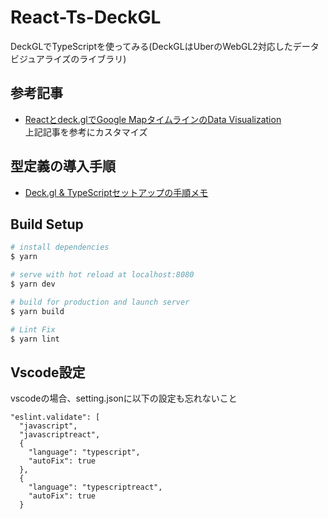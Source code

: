 # React-Ts-DeckGL
DeckGLでTypeScriptを使ってみる(DeckGLはUberのWebGL2対応したデータビジュアライズのライブラリ)

## 参考記事
- [Reactとdeck.glでGoogle MapタイムラインのData Visualization](https://noah.plus/blog/006/)  
上記記事を参考にカスタマイズ

## 型定義の導入手順
- [Deck.gl & TypeScriptセットアップの手順メモ](https://scrapbox.io/naotaro-studymemo/Deck.gl_&_TypeScript%E3%82%BB%E3%83%83%E3%83%88%E3%82%A2%E3%83%83%E3%83%97%E3%81%AE%E6%89%8B%E9%A0%86%E3%83%A1%E3%83%A2)

## Build Setup
``` bash
# install dependencies
$ yarn

# serve with hot reload at localhost:8080
$ yarn dev

# build for production and launch server
$ yarn build

# Lint Fix
$ yarn lint
```


## Vscode設定
vscodeの場合、setting.jsonに以下の設定も忘れないこと
``` 
"eslint.validate": [
  "javascript",
  "javascriptreact",
  {
    "language": "typescript",
    "autoFix": true
  },
  {
    "language": "typescriptreact", 
    "autoFix": true 
  }
```
